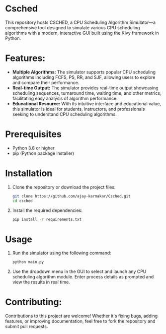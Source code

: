 # Csched
This repository hosts CSCHED, a CPU Scheduling Algorithm Simulator—a comprehensive tool designed to simulate various CPU scheduling algorithms with a modern, interactive GUI built using the Kivy framework in Python.

# Features:
- **Multiple Algorithms:** The simulator supports popular CPU scheduling algorithms including FCFS, PS, RR, and SJF, allowing users to explore and compare their performance.
- **Real-time Output:** The simulator provides real-time output showcasing scheduling sequences, turnaround time, waiting time, and other metrics, facilitating easy analysis of algorithm performance.
- **Educational Resource:** With its intuitive interface and educational value, this simulator is ideal for students, instructors, and professionals seeking to understand CPU scheduling algorithms.

# Prerequisites

- Python 3.8 or higher
- pip (Python package installer)

# Installation

1. Clone the repository or download the project files:

    ```sh
    git clone https://github.com/ajay-karmakar/Csched.git
    cd csched
    ```

2. Install the required dependencies:

    ```sh
    pip install -r requirements.txt
    ```

# Usage

1. Run the simulator using the following command:

    ```sh
    python main.py
    ```

2. Use the dropdown menu in the GUI to select and launch any CPU scheduling algorithm module. Enter process details as prompted and view the results in real time.

# Contributing:
Contributions to this project are welcome! Whether it's fixing bugs, adding features, or improving documentation, feel free to fork the repository and submit pull requests.


